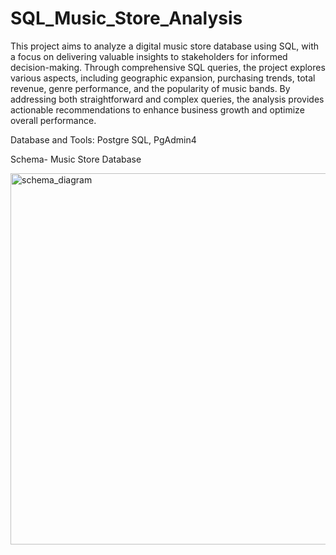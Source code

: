 # SQL_Music_Store_Analysis
This project aims to analyze a digital music store database using SQL, with a focus on delivering valuable insights to stakeholders for informed decision-making. Through comprehensive SQL queries, the project explores various aspects, including geographic expansion, purchasing trends, total revenue, genre performance, and the popularity of music bands. By addressing both straightforward and complex queries, the analysis provides actionable recommendations to enhance business growth and optimize overall performance.

Database and Tools: Postgre SQL, PgAdmin4

Schema- Music Store Database

<img width="594" alt="schema_diagram" src="https://github.com/user-attachments/assets/ad32302e-c5f7-4790-8ac0-300345996add">

